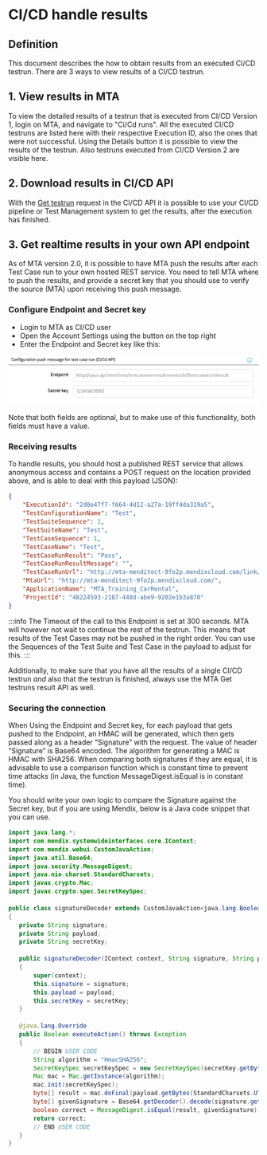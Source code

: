 # CI/CD handle results

## Definition

This document describes the how to obtain results from an executed CI/CD testrun.
There are 3 ways to view results of a CI/CD testrun.

## 1. View results in MTA 
To view the detailed results of a testrun that is executed from CI/CD Version 1, login on MTA, and navigate to "Ci/Cd runs". All the executed CI/CD testruns are listed here with their respective Execution ID, also the ones that were not successful. 
Using the Details button it is possible to view the results of the testrun. Also testruns executed from CI/CD Version 2 are visible here.

## 2. Download results in CI/CD API
With the [Get testrun](../../api#get-testrun) request in the CI/CD API it is possible to use your CI/CD pipeline or Test Management system to get the results, after the execution has finished.

## 3. Get realtime results in your own API endpoint
As of MTA version 2.0, it is possible to have MTA push the results after each Test Case run to your own hosted REST service. You need to tell MTA where to push the results, and provide a secret key that you should use to verify the source (MTA) upon receiving this push message.  

### Configure Endpoint and Secret key
- Login to MTA as CI/CD user
- Open the Account Settings using the <i class="fal fa-user-circle"></i> button on the top right
- Enter the Endpoint and Secret key like this:

![Example config](images/cicd-result.png)

Note that both fields are optional, but to make use of this functionality, both fields must have a value.

### Receiving results

To handle results, you should host a published REST service that allows anonymous access and contains a POST request on the location provided above, and is able to deal with this payload (JSON):

```json
{
    "ExecutionId": "2d0e47f7-f664-4d12-a27a-19ff4da319a5",
    "TestConfigurationName": "Test",
    "TestSuiteSequence": 1,
    "TestSuiteName": "Test",
    "TestCaseSequence": 1,
    "TestCaseName": "Test",
    "TestCaseRunResult": "Pass",
    "TestCaseRunResultMessage": "",
    "TestCaseRunUrl": "http://mta-menditect-9fo2p.mendixcloud.com/link/testcaserun/7",
    "MtaUrl": "http://mta-menditect-9fo2p.mendixcloud.com/",
    "ApplicationName": "MTA_Training_CarRental",
    "ProjectId": "48224593-2187-448d-abe9-9202e1b3a870"
}
```

:::info
The Timeout of the call to this Endpoint is set at 300 seconds. MTA will however not wait to continue the rest of the testrun. This means that results of the Test Cases may not be pushed in the right order. You can use the Sequences of the Test Suite and Test Case in the payload to adjust for this.
:::

Additionally, to make sure that you have all the results of a single CI/CD testrun <i>and</i> also that the testrun is finished, always use the MTA Get testruns result API as well.

### Securing the connection

When Using the Endpoint and Secret key, for each payload that gets pushed to the Endpoint, an HMAC will be generated, which then gets passed along as a header “Signature” with the request. The value of header “Signature” is Base64 encoded. The algorithm for generating a MAC is HMAC with SHA256. When comparing both signatures if they are equal, it is advisable to use a comparison function which is constant time to prevent time attacks (in Java, the function MessageDigest.isEqual is in constant time).

You should write your own logic to compare the Signature against the Secret key, but if you are using Mendix, below is a Java code snippet that you can use.

 ```java
import java.lang.*;
import com.mendix.systemwideinterfaces.core.IContext;
import com.mendix.webui.CustomJavaAction;
import java.util.Base64;
import java.security.MessageDigest;
import java.nio.charset.StandardCharsets;
import javax.crypto.Mac;
import javax.crypto.spec.SecretKeySpec;

public class signatureDecoder extends CustomJavaAction<java.lang.Boolean>
{
	private String signature;
	private String payload;
	private String secretKey;

	public signatureDecoder(IContext context, String signature, String payload, String secretKey)
	{
		super(context);
		this.signature = signature;
		this.payload = payload;
		this.secretKey = secretKey;
	}

	@java.lang.Override
	public Boolean executeAction() throws Exception
	{
		// BEGIN USER CODE
        String algorithm = "HmacSHA256";
        SecretKeySpec secretKeySpec = new SecretKeySpec(secretKey.getBytes(StandardCharsets.UTF_8), algorithm);
        Mac mac = Mac.getInstance(algorithm);
        mac.init(secretKeySpec);
        byte[] result = mac.doFinal(payload.getBytes(StandardCharsets.UTF_8));
        byte[] givenSignature = Base64.getDecoder().decode(signature.getBytes(StandardCharsets.UTF_8));   
        boolean correct = MessageDigest.isEqual(result, givenSignature);
        return correct;
		// END USER CODE
	}
}
 ```